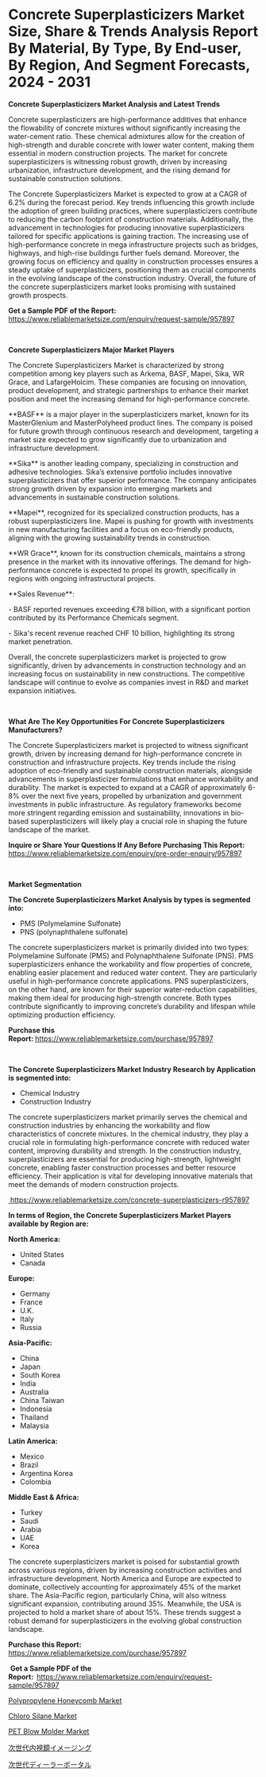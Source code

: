 <p><h1>Concrete Superplasticizers Market Size, Share & Trends Analysis Report By Material, By Type, By End-user, By Region, And Segment Forecasts, 2024 - 2031</h1></p><p><strong>Concrete Superplasticizers Market Analysis and Latest Trends</strong></p>
<p><p>Concrete superplasticizers are high-performance additives that enhance the flowability of concrete mixtures without significantly increasing the water-cement ratio. These chemical admixtures allow for the creation of high-strength and durable concrete with lower water content, making them essential in modern construction projects. The market for concrete superplasticizers is witnessing robust growth, driven by increasing urbanization, infrastructure development, and the rising demand for sustainable construction solutions.</p><p>The Concrete Superplasticizers Market is expected to grow at a CAGR of 6.2% during the forecast period. Key trends influencing this growth include the adoption of green building practices, where superplasticizers contribute to reducing the carbon footprint of construction materials. Additionally, the advancement in technologies for producing innovative superplasticizers tailored for specific applications is gaining traction. The increasing use of high-performance concrete in mega infrastructure projects such as bridges, highways, and high-rise buildings further fuels demand. Moreover, the growing focus on efficiency and quality in construction processes ensures a steady uptake of superplasticizers, positioning them as crucial components in the evolving landscape of the construction industry. Overall, the future of the concrete superplasticizers market looks promising with sustained growth prospects.</p></p>
<p><strong>Get a Sample PDF of the Report:&nbsp;</strong> <a href="https://www.reliablemarketsize.com/enquiry/request-sample/957897">https://www.reliablemarketsize.com/enquiry/request-sample/957897</a></p>
<p>&nbsp;</p>
<p><strong>Concrete Superplasticizers Major Market Players</strong></p>
<p><p>The Concrete Superplasticizers Market is characterized by strong competition among key players such as Arkema, BASF, Mapei, Sika, WR Grace, and LafargeHolcim. These companies are focusing on innovation, product development, and strategic partnerships to enhance their market position and meet the increasing demand for high-performance concrete.</p><p>**BASF** is a major player in the superplasticizers market, known for its MasterGlenium and MasterPolyheed product lines. The company is poised for future growth through continuous research and development, targeting a market size expected to grow significantly due to urbanization and infrastructure development.</p><p>**Sika** is another leading company, specializing in construction and adhesive technologies. Sika’s extensive portfolio includes innovative superplasticizers that offer superior performance. The company anticipates strong growth driven by expansion into emerging markets and advancements in sustainable construction solutions.</p><p>**Mapei**, recognized for its specialized construction products, has a robust superplasticizers line. Mapei is pushing for growth with investments in new manufacturing facilities and a focus on eco-friendly products, aligning with the growing sustainability trends in construction.</p><p>**WR Grace**, known for its construction chemicals, maintains a strong presence in the market with its innovative offerings. The demand for high-performance concrete is expected to propel its growth, specifically in regions with ongoing infrastructural projects.</p><p>**Sales Revenue**: </p><p>- BASF reported revenues exceeding €78 billion, with a significant portion contributed by its Performance Chemicals segment.</p><p>- Sika's recent revenue reached CHF 10 billion, highlighting its strong market penetration.</p><p>Overall, the concrete superplasticizers market is projected to grow significantly, driven by advancements in construction technology and an increasing focus on sustainability in new constructions. The competitive landscape will continue to evolve as companies invest in R&D and market expansion initiatives.</p></p>
<p>&nbsp;</p>
<p><strong>What Are The Key Opportunities For Concrete Superplasticizers Manufacturers?</strong></p>
<p><p>The Concrete Superplasticizers market is projected to witness significant growth, driven by increasing demand for high-performance concrete in construction and infrastructure projects. Key trends include the rising adoption of eco-friendly and sustainable construction materials, alongside advancements in superplasticizer formulations that enhance workability and durability. The market is expected to expand at a CAGR of approximately 6-8% over the next five years, propelled by urbanization and government investments in public infrastructure. As regulatory frameworks become more stringent regarding emission and sustainability, innovations in bio-based superplasticizers will likely play a crucial role in shaping the future landscape of the market.</p></p>
<p><strong>Inquire or Share Your Questions If Any Before Purchasing This Report:</strong> <a href="https://www.reliablemarketsize.com/enquiry/pre-order-enquiry/957897">https://www.reliablemarketsize.com/enquiry/pre-order-enquiry/957897</a></p>
<p>&nbsp;</p>
<p><strong>Market Segmentation</strong></p>
<p><strong>The Concrete Superplasticizers Market Analysis by types is segmented into:</strong></p>
<p><ul><li>PMS (Polymelamine Sulfonate)</li><li>PNS (polynaphthalene sulfonate)</li></ul></p>
<p><p>The concrete superplasticizers market is primarily divided into two types: Polymelamine Sulfonate (PMS) and Polynaphthalene Sulfonate (PNS). PMS superplasticizers enhance the workability and flow properties of concrete, enabling easier placement and reduced water content. They are particularly useful in high-performance concrete applications. PNS superplasticizers, on the other hand, are known for their superior water-reduction capabilities, making them ideal for producing high-strength concrete. Both types contribute significantly to improving concrete’s durability and lifespan while optimizing production efficiency.</p></p>
<p><strong>Purchase this Report:&nbsp;</strong><a href="https://www.reliablemarketsize.com/purchase/957897">https://www.reliablemarketsize.com/purchase/957897</a></p>
<p>&nbsp;</p>
<p><strong>The Concrete Superplasticizers Market Industry Research by Application is segmented into:</strong></p>
<p><ul><li>Chemical Industry</li><li>Construction Industry</li></ul></p>
<p><p>The concrete superplasticizers market primarily serves the chemical and construction industries by enhancing the workability and flow characteristics of concrete mixtures. In the chemical industry, they play a crucial role in formulating high-performance concrete with reduced water content, improving durability and strength. In the construction industry, superplasticizers are essential for producing high-strength, lightweight concrete, enabling faster construction processes and better resource efficiency. Their application is vital for developing innovative materials that meet the demands of modern construction projects.</p></p>
<p><a href="https://www.reliablemarketsize.com/concrete-superplasticizers-r957897">&nbsp;https://www.reliablemarketsize.com/concrete-superplasticizers-r957897</a></p>
<p><strong>In terms of Region, the Concrete Superplasticizers Market Players available by Region are:</strong></p>
<p>
    <p> <strong> North America: </strong>
        <ul>
            <li>United States</li>
            <li>Canada</li>
        </ul>
        </p> 
    <p> <strong> Europe: </strong>
        <ul>
            <li>Germany</li>
            <li>France</li>
            <li>U.K.</li>
            <li>Italy</li>
            <li>Russia</li>
        </ul>
        </p> 
    <p> <strong> Asia-Pacific: </strong>
        <ul>
            <li>China</li>
            <li>Japan</li>
            <li>South Korea</li>
            <li>India</li>
            <li>Australia</li>
            <li>China Taiwan</li>
            <li>Indonesia</li>
            <li>Thailand</li>
            <li>Malaysia</li>
        </ul>
        </p> 
    <p> <strong> Latin America: </strong>
        <ul>
            <li>Mexico</li>
            <li>Brazil</li>
            <li>Argentina Korea</li>
            <li>Colombia</li>
        </ul>
        </p> 
    <p> <strong> Middle East & Africa: </strong>
        <ul>
            <li>Turkey</li>
            <li>Saudi</li>
            <li>Arabia</li>
            <li>UAE</li>
            <li>Korea</li>
        </ul>
    </p>
    </p>
<p><p>The concrete superplasticizers market is poised for substantial growth across various regions, driven by increasing construction activities and infrastructure development. North America and Europe are expected to dominate, collectively accounting for approximately 45% of the market share. The Asia-Pacific region, particularly China, will also witness significant expansion, contributing around 35%. Meanwhile, the USA is projected to hold a market share of about 15%. These trends suggest a robust demand for superplasticizers in the evolving global construction landscape.</p></p>
<p><strong>Purchase this Report: </strong><a href="https://www.reliablemarketsize.com/purchase/957897">https://www.reliablemarketsize.com/purchase/957897</a></p>
<p>&nbsp;<strong>Get a Sample PDF of the Report:&nbsp;&nbsp;</strong><a href="https://www.reliablemarketsize.com/enquiry/request-sample/957897">https://www.reliablemarketsize.com/enquiry/request-sample/957897</a></p>
<p><strong></strong></p>
<p><p><a href="https://issuu.com/reportprime-2/docs/polypropylene-honeycomb-market-size_35713922342fb7">Polypropylene Honeycomb Market</a></p><p><a href="https://issuu.com/reportprime-2/docs/chloro-silane-market-size-2030.pptx_006c0d38e2c771">Chloro Silane Market</a></p><p><a href="https://medium.com/@lawrencekelley6262/the-market-for-pet-blow-molder-market-is-examined-in-this-report-along-with-the-factors-that-are-0eb11db12e31">PET Blow Molder Market</a></p><p><a href="https://medium.com/@hattietromp/next-gen-endoscopic-imaging-market-%E3%81%AF-%E3%82%B3%E3%82%B9%E3%83%88%E7%AE%A1%E7%90%86%E3%81%A8%E5%8A%B9%E7%8E%87%E5%90%91%E4%B8%8A%E3%82%92%E5%84%AA%E5%85%88%E3%81%97%E3%81%BE%E3%81%99-%E3%81%95%E3%82%89%E3%81%AB-%E5%A0%B1%E5%91%8A%E6%9B%B8%E3%81%AF%E5%B8%82%E5%A0%B4%E3%81%AE%E9%9C%80%E8%A6%81%E9%9D%A2%E3%81%A8%E4%BE%9B%E7%B5%A6%E9%9D%A2%E3%81%AE%E4%B8%A1%E6%96%B9%E3%82%92%E3%82%AB%E3%83%90%E3%83%BC%E3%81%97%E3%81%A6%E3%81%84%E3%81%BE%E3%81%99-next-gen-1dabe9210bf1">次世代内視鏡イメージング</a></p><p><a href="https://medium.com/@hattietromp/next-generation-dealer-portals-market-%E3%81%AF-%E3%82%B3%E3%82%B9%E3%83%88%E7%AE%A1%E7%90%86%E3%81%A8%E5%8A%B9%E7%8E%87%E5%90%91%E4%B8%8A%E3%82%92%E5%84%AA%E5%85%88%E3%81%97%E3%81%BE%E3%81%99-%E3%81%95%E3%82%89%E3%81%AB-%E5%A0%B1%E5%91%8A%E6%9B%B8%E3%81%AF%E5%B8%82%E5%A0%B4%E3%81%AE%E9%9C%80%E8%A6%81%E9%9D%A2%E3%81%A8%E4%BE%9B%E7%B5%A6%E9%9D%A2%E3%81%AE%E4%B8%A1%E6%96%B9%E3%82%92%E3%82%AB%E3%83%90%E3%83%BC%E3%81%97%E3%81%A6%E3%81%84%E3%81%BE%E3%81%99-4f1f5336080d">次世代ディーラーポータル</a></p></p>
